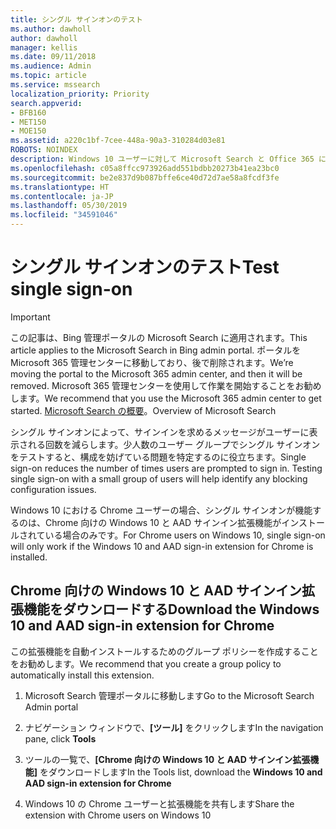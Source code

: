 ```yaml
---
title: シングル サインオンのテスト
ms.author: dawholl
author: dawholl
manager: kellis
ms.date: 09/11/2018
ms.audience: Admin
ms.topic: article
ms.service: mssearch
localization_priority: Priority
search.appverid:
- BFB160
- MET150
- MOE150
ms.assetid: a220c1bf-7cee-448a-90a3-310284d03e81
ROBOTS: NOINDEX
description: Windows 10 ユーザーに対して Microsoft Search と Office 365 にサインインを求めるメッセージが表示される回数を減らします
ms.openlocfilehash: c05a8ffcc973926add551bdbb20273b41ea23bc0
ms.sourcegitcommit: be2e837d9b087bffe6ce40d72d7ae58a8fcdf3fe
ms.translationtype: HT
ms.contentlocale: ja-JP
ms.lasthandoff: 05/30/2019
ms.locfileid: "34591046"
---
```

# <a name="test-single-sign-on"></a><span data-ttu-id="4cdf5-103">シングル サインオンのテスト</span><span class="sxs-lookup"><span data-stu-id="4cdf5-103">Test single sign-on</span></span>

> [!IMPORTANT]
> <span data-ttu-id="4cdf5-104">この記事は、Bing 管理ポータルの Microsoft Search に適用されます。</span><span class="sxs-lookup"><span data-stu-id="4cdf5-104">This article applies to the Microsoft Search in Bing admin portal.</span></span> <span data-ttu-id="4cdf5-105">ポータルを Microsoft 365 管理センターに移動しており、後で削除されます。</span><span class="sxs-lookup"><span data-stu-id="4cdf5-105">We’re moving the portal to the Microsoft 365 admin center, and then it will be removed.</span></span> <span data-ttu-id="4cdf5-106">Microsoft 365 管理センターを使用して作業を開始することをお勧めします。</span><span class="sxs-lookup"><span data-stu-id="4cdf5-106">We recommend that you use the Microsoft 365 admin center to get started.</span></span> <span data-ttu-id="4cdf5-107">[Microsoft Search の概要](overview-microsoft-search.md)。</span><span class="sxs-lookup"><span data-stu-id="4cdf5-107">Overview of Microsoft Search</span></span>
    
<span data-ttu-id="4cdf5-p102">シングル サインオンによって、サインインを求めるメッセージがユーザーに表示される回数を減らします。少人数のユーザー グループでシングル サインオンをテストすると、構成を妨げている問題を特定するのに役立ちます。</span><span class="sxs-lookup"><span data-stu-id="4cdf5-p102">Single sign-on reduces the number of times users are prompted to sign in. Testing single sign-on with a small group of users will help identify any blocking configuration issues.</span></span> 
  
<span data-ttu-id="4cdf5-110">Windows 10 における Chrome ユーザーの場合、シングル サインオンが機能するのは、Chrome 向けの Windows 10 と AAD サインイン拡張機能がインストールされている場合のみです。</span><span class="sxs-lookup"><span data-stu-id="4cdf5-110">For Chrome users on Windows 10, single sign-on will only work if the Windows 10 and AAD sign-in extension for Chrome is installed.</span></span> 
  
## <a name="download-the-windows-10-and-aad-sign-in-extension-for-chrome"></a><span data-ttu-id="4cdf5-111">Chrome 向けの Windows 10 と AAD サインイン拡張機能をダウンロードする</span><span class="sxs-lookup"><span data-stu-id="4cdf5-111">Download the Windows 10 and AAD sign-in extension for Chrome</span></span>

<span data-ttu-id="4cdf5-112">この拡張機能を自動インストールするためのグループ ポリシーを作成することをお勧めします。</span><span class="sxs-lookup"><span data-stu-id="4cdf5-112">We recommend that you create a group policy to automatically install this extension.</span></span>
  
1. <span data-ttu-id="4cdf5-113">Microsoft Search 管理ポータルに移動します</span><span class="sxs-lookup"><span data-stu-id="4cdf5-113">Go to the Microsoft Search Admin portal</span></span>
    
2. <span data-ttu-id="4cdf5-114">ナビゲーション ウィンドウで、**[ツール]** をクリックします</span><span class="sxs-lookup"><span data-stu-id="4cdf5-114">In the navigation pane, click **Tools**</span></span>
    
3. <span data-ttu-id="4cdf5-115">ツールの一覧で、**[Chrome 向けの Windows 10 と AAD サインイン拡張機能]** をダウンロードします</span><span class="sxs-lookup"><span data-stu-id="4cdf5-115">In the Tools list, download the **Windows 10 and AAD sign-in extension for Chrome**</span></span>
    
4. <span data-ttu-id="4cdf5-116">Windows 10 の Chrome ユーザーと拡張機能を共有します</span><span class="sxs-lookup"><span data-stu-id="4cdf5-116">Share the extension with Chrome users on Windows 10</span></span>

  

